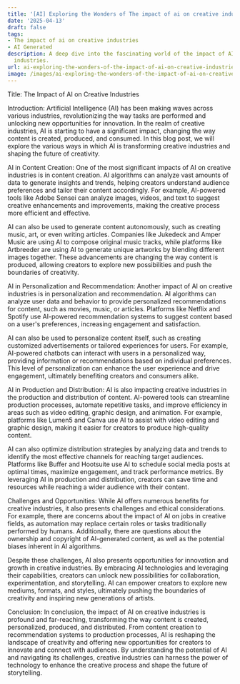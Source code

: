```yaml
---
title: '[AI] Exploring the Wonders of The impact of ai on creative industries'
date: '2025-04-13'
draft: false
tags:
- The impact of ai on creative industries
- AI Generated
description: A deep dive into the fascinating world of the impact of AI on creative
  industries.
url: ai-exploring-the-wonders-of-the-impact-of-ai-on-creative-industries
image: /images/ai-exploring-the-wonders-of-the-impact-of-ai-on-creative-industries.png
---
```


Title: The Impact of AI on Creative Industries

Introduction:
Artificial Intelligence (AI) has been making waves across various industries, revolutionizing the way tasks are performed and unlocking new opportunities for innovation. In the realm of creative industries, AI is starting to have a significant impact, changing the way content is created, produced, and consumed. In this blog post, we will explore the various ways in which AI is transforming creative industries and shaping the future of creativity.

AI in Content Creation:
One of the most significant impacts of AI on creative industries is in content creation. AI algorithms can analyze vast amounts of data to generate insights and trends, helping creators understand audience preferences and tailor their content accordingly. For example, AI-powered tools like Adobe Sensei can analyze images, videos, and text to suggest creative enhancements and improvements, making the creative process more efficient and effective.

AI can also be used to generate content autonomously, such as creating music, art, or even writing articles. Companies like Jukedeck and Amper Music are using AI to compose original music tracks, while platforms like Artbreeder are using AI to generate unique artworks by blending different images together. These advancements are changing the way content is produced, allowing creators to explore new possibilities and push the boundaries of creativity.

AI in Personalization and Recommendation:
Another impact of AI on creative industries is in personalization and recommendation. AI algorithms can analyze user data and behavior to provide personalized recommendations for content, such as movies, music, or articles. Platforms like Netflix and Spotify use AI-powered recommendation systems to suggest content based on a user's preferences, increasing engagement and satisfaction.

AI can also be used to personalize content itself, such as creating customized advertisements or tailored experiences for users. For example, AI-powered chatbots can interact with users in a personalized way, providing information or recommendations based on individual preferences. This level of personalization can enhance the user experience and drive engagement, ultimately benefiting creators and consumers alike.

AI in Production and Distribution:
AI is also impacting creative industries in the production and distribution of content. AI-powered tools can streamline production processes, automate repetitive tasks, and improve efficiency in areas such as video editing, graphic design, and animation. For example, platforms like Lumen5 and Canva use AI to assist with video editing and graphic design, making it easier for creators to produce high-quality content.

AI can also optimize distribution strategies by analyzing data and trends to identify the most effective channels for reaching target audiences. Platforms like Buffer and Hootsuite use AI to schedule social media posts at optimal times, maximize engagement, and track performance metrics. By leveraging AI in production and distribution, creators can save time and resources while reaching a wider audience with their content.

Challenges and Opportunities:
While AI offers numerous benefits for creative industries, it also presents challenges and ethical considerations. For example, there are concerns about the impact of AI on jobs in creative fields, as automation may replace certain roles or tasks traditionally performed by humans. Additionally, there are questions about the ownership and copyright of AI-generated content, as well as the potential biases inherent in AI algorithms.

Despite these challenges, AI also presents opportunities for innovation and growth in creative industries. By embracing AI technologies and leveraging their capabilities, creators can unlock new possibilities for collaboration, experimentation, and storytelling. AI can empower creators to explore new mediums, formats, and styles, ultimately pushing the boundaries of creativity and inspiring new generations of artists.

Conclusion:
In conclusion, the impact of AI on creative industries is profound and far-reaching, transforming the way content is created, personalized, produced, and distributed. From content creation to recommendation systems to production processes, AI is reshaping the landscape of creativity and offering new opportunities for creators to innovate and connect with audiences. By understanding the potential of AI and navigating its challenges, creative industries can harness the power of technology to enhance the creative process and shape the future of storytelling.
